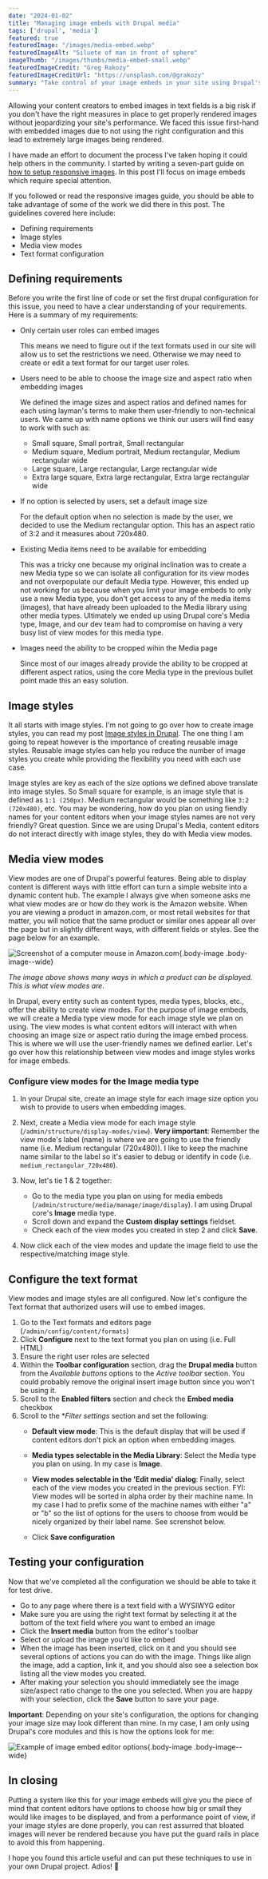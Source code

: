 ```yaml
---
date: "2024-01-02"
title: "Managing image embeds with Drupal media"
tags: ['drupal', 'media']
featured: true
featuredImage: "/images/media-embed.webp"
featuredImageAlt: "Siluete of man in front of sphere"
imageThumb: "/images/thumbs/media-embed-small.webp"
featuredImageCredit: "Greg Rakozy"
featuredImageCreditUrl: "https://unsplash.com/@grakozy"
summary: "Take control of your image embeds in your site using Drupal's media."
---
```


Allowing your content creators to embed images in text fields is a big risk if you don't have the right measures in place to get properly rendered images without jeopardizing your site's performance. We faced this issue first-hand with embedded images due to not using the right configuration and this lead to extremely large images being rendered.

I have made an effort to document the process I've taken hoping it could help others in the community.  I started by writing a seven-part guide on [how to setup responsive images](../responsive-images-in-drupal-a-guide).  In this post I'll focus on image embeds which require special attention.

If you followed or read the responsive images guide, you should be able to take advantage of some of the work we did there in this post.  The guidelines covered here include:

* Defining requirements
* Image styles
* Media view modes
* Text format configuration

## Defining requirements

Before you write the first line of code or set the first drupal configuration for this issue, you need to have a clear understanding of your requirements.  Here is a summary of my requirements:

* Only certain user roles can embed images

  This means we need to figure out if the text formats used in our site will allow us to set the restrictions we need.  Otherwise we may need to create or edit a text format for our target user roles.

* Users need to be able to choose the image size and aspect ratio when embedding images

  We defined the image sizes and aspect ratios and defined names for each using layman's terms to make them user-friendly to non-technical users. We came up with name options we think our users will find easy to work with such as:

  * Small square, Small portrait, Small rectangular
  * Medium square, Medium portrait, Medium rectangular, Medium rectangular wide
  * Large square, Large rectangular, Large rectangular wide
  * Extra large square, Extra large rectangular, Extra large rectangular wide

* If no option is selected by users, set a default image size

  For the default option when no selection is made by the user, we decided to use the Medium rectangular option.  This has an aspect ratio of 3:2 and it measures about 720x480.

* Existing Media items need to be available for embedding

  This was a tricky one because my original inclination was to create a new Media type so we can isolate all configuration for its view modes and not overpopulate our default Media type.  However, this ended up not working for us because when you limit your image embeds to only use a new Media type, you don't get access to any of the media items (images), that have already been uploaded to the Media library using other media types.  Ultimately we ended up using Drupal core's Media type, Image, and our dev team had to compromise on having a very busy list of view modes for this media type.

* Images need the ability to be cropped wihin the Media page

  Since most of our images already provide the ability to be cropped at different aspect ratios, using the core Media type in the previous bullet point made this an easy solution.

## Image styles

It all starts with image styles.  I'm not going to go over how to create image styles, you can read my post [Image styles in Drupal](../image-styles-in-drupal).  The one thing I am going to repeat however is the importance of creating reusable image styles.  Reusable image styles can help you reduce the number of image styles you create while providing the flexibility you need with each use case.

Image styles are key as each of the size options we defined above translate into image styles.  So Small square for example, is an image style that is defined as `1:1 (250px)`.  Medium rectangular would be something like `3:2 (720x480)`, etc.  You may be wondering, how do you plan on using fiendly names for your content editors when your image styles names are not very friendly?  Great question.  Since we are using Drupal's Media, content editors do not interact directly with image styles, they do with Media view modes.

## Media view modes

View modes are one of Drupal's powerful features.  Being able to display content is different ways with little effort can turn a simple website into a dynamic content hub.  The example I always give when someone asks me what view modes are or how do they work is the Amazon website. When you are viewing a product in amazon.com, or most retail websites for that matter, you will notice that the same product or similar ones appear all over the page but in slightly different ways, with different fields or styles.  See the page below for an example.

![Screenshot of a computer mouse in Amazon.com](/images/modes.webp){.body-image .body-image--wide}

_The image above shows many ways in which a product can be displayed.  This is what view modes are_.

In Drupal, every entity such as content types, media types, blocks, etc., offer the ability to create view modes.  For the purpose of image embeds, we will create a Media type view mode for each image style we plan on using.  The view modes is what content editors will interact with when choosing an image size or aspect ratio during the image embed process.  This is where we will use the user-friendly names we defined earlier.  Let's go over how this relationship between view modes and image styles works for image embeds.

### Configure view modes for the Image media type

1. In your Drupal site, create an image style for each image size option you wish to provide to users when embedding images.
1. Next, create a Media view mode for each image style (`/admin/structure/display-modes/view`). **Very iimportant**: Remember the view mode's label (name) is where we are going to use the friendly name (i.e. Medium rectangular (720x480)).  I like to keep the machine name similar to the label so it's easier to debug or identify in code (i.e. `medium_rectangular_720x480`).
1. Now, let's tie 1 & 2 together:

   * Go to the media type you plan on using for media embeds (`/admin/structure/media/manage/image/display`). I am using Drupal core's **Image** media type.
   * Scroll down and expand the **Custom display settings** fieldset.
   * Check each of the view modes you created in step 2 and click **Save**.
1. Now click each of the view modes and update the image field to use the respective/matching image style.

## Configure the text format

View modes and image styles are all configured.  Now let's configure the Text format that authorized users will use to embed images.

1. Go to the Text formats and editors page (`/admin/config/content/formats`)
1. Click **Configure** next to the text format you plan on using (i.e. Full HTML)
1. Ensure the right user roles are selected
1. Within the **Toolbar configuration** section, drag the **Drupal media** button from the _Available buttons_ options to the _Active toolbar_ section. You could probably remove the original insert image button since you won't be using it.
1. Scroll to the **Enabled filters** section and check the **Embed media** checkbox
1. Scroll to the **Filter settings* section and set the following:
   * **Default view mode**: This is the default display that will be used if content editors don't pick an option when embedding images.

   * **Media types selectable in the Media Library**: Select the Media type you plan on using.  In my case is **Image**.

   * **View modes selectable in the 'Edit media' dialog**: Finally, select each of the view modes you created in the previous section. FYI: View modes will be sorted in alpha order by their machine name. In my case I had to prefix some of the machine names with either "a" or "b" so the list of options for the users to choose from would be nicely organized by their label name.  See screnshot below.

   * Click **Save configuration**

## Testing your configuration

Now that we've completed all the configuration we should be able to take it for test drive.

* Go to any page where there is a text field with a WYSIWYG editor
* Make sure you are using the right text format by selecting it at the bottom of the text field where you want to embed an image
* Click the **Insert media** button from the editor's toolbar
* Select or upload the image you'd like to embed
* When the image has been inserted, click on it and you should see several options of actions you can do with the image.  Things like align the image, add a caption, link it, and you should also see a selection box listing all the view modes you created.
* After making your selection you should immediately see the image size/aspect ratio change to the one you selected.  When you are happy with your selection, click the **Save** button to save your page.

**Important**: Depending on your site's configuration, the options for changing your image size may look different than mine.  In my case, I am only using Drupal's core modules and this is how the options look for me:

![Example of image embed editor options](/images/img-embed-demo.webp){.body-image .body-image--wide}

## In closing

Putting a system like this for your image embeds will give you the piece of mind that content editors have options to choose how big or small they would like images to be displayed, and from a performance point of view, if your image styles are done properly, you can rest assurred that bloated images will never be rendered because you have put the guard rails in place to avoid this from happening.

I hope you found this article useful and can put these techniques to use in your own Drupal project.  Adios! 👋
